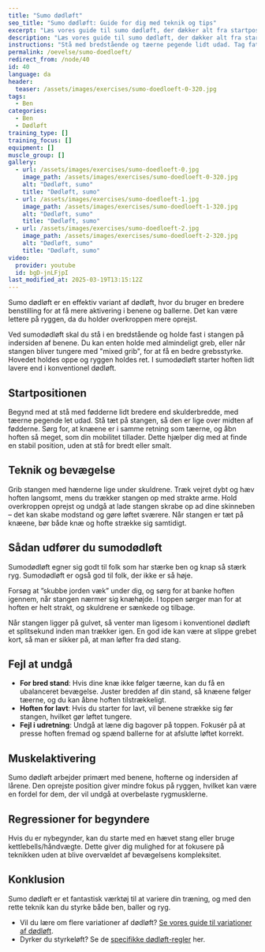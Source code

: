 ```yaml
---
title: "Sumo dødløft"
seo_title: "Sumo dødløft: Guide for dig med teknik og tips"
excerpt: "Læs vores guide til sumo dødløft, der dækker alt fra startposition til teknik. Få tips til korrekt form, de hyppigste fejl at undgå for at optimere dine løft."
description: "Læs vores guide til sumo dødløft, der dækker alt fra startposition til teknik. Få tips til korrekt form, de hyppigste fejl at undgå for at optimere dine løft."
instructions: "Stå med bredstående og tæerne pegende lidt udad. Tag fat i stangen mellem dine ben. Rejs dig op ved at rette knæene og hoften ud og sænk stangen igen."
permalink: /oevelse/sumo-doedloeft/
redirect_from: /node/40
id: 40
language: da
header:
  teaser: /assets/images/exercises/sumo-doedloeft-0-320.jpg
tags:
  - Ben
categories:
  - Ben
  - Dødløft
training_type: []
training_focus: []
equipment: []
muscle_group: []
gallery:
  - url: /assets/images/exercises/sumo-doedloeft-0.jpg
    image_path: /assets/images/exercises/sumo-doedloeft-0-320.jpg
    alt: "Dødløft, sumo"
    title: "Dødløft, sumo"
  - url: /assets/images/exercises/sumo-doedloeft-1.jpg
    image_path: /assets/images/exercises/sumo-doedloeft-1-320.jpg
    alt: "Dødløft, sumo"
    title: "Dødløft, sumo"
  - url: /assets/images/exercises/sumo-doedloeft-2.jpg
    image_path: /assets/images/exercises/sumo-doedloeft-2-320.jpg
    alt: "Dødløft, sumo"
    title: "Dødløft, sumo"
video:
  provider: youtube
  id: bgD-jnLFjpI
last_modified_at: 2025-03-19T13:15:12Z
---
```


Sumo dødløft er en effektiv variant af dødløft, hvor du bruger en bredere benstilling for at få mere aktivering i benene og ballerne. Det kan være lettere på ryggen, da du holder overkroppen mere oprejst.

Ved sumodødløft skal du stå i en bredstående og holde fast i stangen på indersiden af benene. Du kan enten holde med almindeligt greb, eller når stangen bliver tungere med "mixed grib", for at få en bedre grebsstyrke. Hovedet holdes oppe og ryggen holdes ret. I sumodødløft starter hoften lidt lavere end i konventionel dødløft.

## Startpositionen

Begynd med at stå med fødderne lidt bredere end skulderbredde, med tæerne pegende let udad. Stå tæt på stangen, så den er lige over midten af fødderne. Sørg for, at knæene er i samme retning som tæerne, og åbn hoften så meget, som din mobilitet tillader. Dette hjælper dig med at finde en stabil position, uden at stå for bredt eller smalt.

## Teknik og bevægelse

Grib stangen med hænderne lige under skuldrene. Træk vejret dybt og hæv hoften langsomt, mens du trækker stangen op med strakte arme. Hold overkroppen oprejst og undgå at lade stangen skrabe op ad dine skinneben – det kan skabe modstand og gøre løftet sværere. Når stangen er tæt på knæene, bør både knæ og hofte strække sig samtidigt.

## Sådan udfører du sumodødløft

Sumodødløft egner sig godt til folk som har stærke ben og knap så stærk ryg. Sumodødløft er også god til folk, der ikke er så høje.

Forsøg at ”skubbe jorden væk” under dig, og sørg for at banke hoften igennem, når stangen nærmer sig knæhøjde. I toppen sørger man for at hoften er helt strakt, og skuldrene er sænkede og tilbage.

Når stangen ligger på gulvet, så venter man ligesom i konventionel dødløft et splitsekund inden man trækker igen. En god ide kan være at slippe grebet kort, så man er sikker på, at man løfter fra død stang.

## Fejl at undgå

- **For bred stand**: Hvis dine knæ ikke følger tæerne, kan du få en ubalanceret bevægelse. Juster bredden af din stand, så knæene følger tæerne, og du kan åbne hoften tilstrækkeligt.
- **Hoften for lavt**: Hvis du starter for lavt, vil benene strække sig før stangen, hvilket gør løftet tungere.
- **Fejl i udretning**: Undgå at læne dig bagover på toppen. Fokusér på at presse hoften fremad og spænd ballerne for at afslutte løftet korrekt.

## Muskelaktivering

Sumo dødløft arbejder primært med benene, hofterne og indersiden af lårene. Den oprejste position giver mindre fokus på ryggen, hvilket kan være en fordel for dem, der vil undgå at overbelaste rygmusklerne.

## Regressioner for begyndere

Hvis du er nybegynder, kan du starte med en hævet stang eller bruge kettlebells/håndvægte. Dette giver dig mulighed for at fokusere på teknikken uden at blive overvældet af bevægelsens kompleksitet.

## Konklusion

Sumo dødløft er et fantastisk værktøj til at variere din træning, og med den rette teknik kan du styrke både ben, baller og ryg.

- Vil du lære om flere variationer af dødløft? [Se vores guide til variationer af dødløft](/doedloeft/).
- Dyrker du styrkeløft? Se de [specifikke dødløft-regler](/styrkeloeft/doedloeft/) her.
